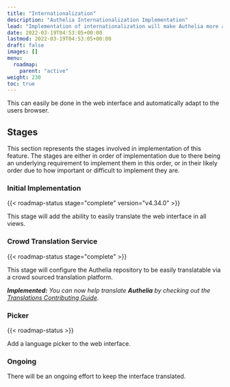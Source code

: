 ```yaml
---
title: "Internationalization"
description: "Authelia Internationalization Implementation"
lead: "Implementation of internationalization will make Authelia more accessible to more people."
date: 2022-03-19T04:53:05+00:00
lastmod: 2022-03-19T04:53:05+00:00
draft: false
images: []
menu:
  roadmap:
    parent: "active"
weight: 230
toc: true
---
```


This can easily be done in the web interface and automatically adapt to the users browser.

## Stages

This section represents the stages involved in implementation of this feature. The stages are either in order of
implementation due to there being an underlying requirement to implement them in this order, or in their likely order
due to how important or difficult to implement they are.

### Initial Implementation

{{< roadmap-status stage="complete" version="v4.34.0" >}}

This stage will add the ability to easily translate the web interface in all views.

### Crowd Translation Service

{{< roadmap-status stage="complete" >}}

This stage will configure the Authelia repository to be easily translatable via a crowd sourced translation platform.

_**Implemented:** You can now help translate **Authelia** by checking out the
[Translations Contributing Guide](../../contributing/prologue/translations.md)._

### Picker

{{< roadmap-status >}}

Add a language picker to the web interface.

### Ongoing

There will be an ongoing effort to keep the interface translated.
